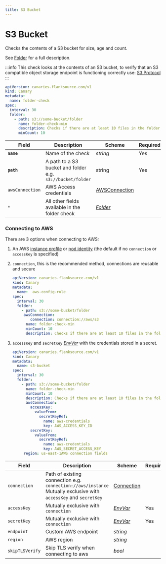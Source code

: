 ```yaml
---
title: S3 Bucket
---
```

# <Icon name="s3"/> S3 Bucket

Checks the contents of a S3 bucket for size, age and count.

See [Folder](../reference/folder) for a full description.

:::info
  This check looks at the contents of an S3 bucket, to verify that an S3 compatible
  object storage endpoint is functioning correctly use: [S3 Protocol](s3-protocol)
:::

```yaml title="folder-check.yaml"
apiVersion: canaries.flanksource.com/v1
kind: Canary
metadata:
  name: folder-check
spec:
  interval: 30
  folder:
    - path: s3://some-bucket/folder
      name: folder-check-min
      description: Checks if there are at least 10 files in the folder
      minCount: 10
```

| Field      | Description                                                | Scheme                | Required |
| ---------- | ---------------------------------------------------------- | --------------------- | -------- |
| **`name`** | Name of the check                                          | *string*              | Yes      |
| **`path`** | A path to a S3 bucket and folder e.g. `s3://bucket/folder` | string                | Yes      |
| `awsConnection` | AWS Access credentials | [AWSConnection](#aws-connection) |  |
| `*`          | All other fields available in the folder check             | [*Folder*](folder) |          |

### Connecting to AWS

There are 3 options when connecting to AWS:

1. An AWS [instance profile](https://docs.aws.amazon.com/AWSEC2/latest/UserGuide/iam-roles-for-amazon-ec2.html) or [pod identity](https://docs.aws.amazon.com/eks/latest/userguide/pod-configuration.html) (the default if no `connection` or `accessKey` is specified)
2. `connection`, this is the recommended method, connections are reusable and secure

    ```yaml title="aws-connection.yaml"
    apiVersion: canaries.flanksource.com/v1
    kind: Canary
    metadata:
      name:  aws-config-rule
    spec:
      interval: 30
      folder:
        - path: s3://some-bucket/folder
         awsConnection:
            connection: connection://aws/s3
          name: folder-check-min
          minCount: 10
          description: Checks if there are at least 10 files in the folder

    ```

3. `accessKey` and `secretKey` [*EnvVar*](../../concepts/authentication/#envvar) with the credentials stored in a secret.

    ```yaml title="aws.yaml"
    apiVersion: canaries.flanksource.com/v1
    kind: Canary
    metadata:
      name: s3-bucket
    spec:
      interval: 30
      folder:
        - path: s3://some-bucket/folder
          name: folder-check-min
          minCount: 10
          description: Checks if there are at least 10 files in the folder
          awsConnection:
            accessKey:
              valueFrom:
                secretKeyRef:
                  name: aws-credentials
                  key: AWS_ACCESS_KEY_ID
            secretKey:
              valueFrom:
                secretKeyRef:
                  name: aws-credentials
                  key: AWS_SECRET_ACCESS_KEY
         region: us-east-1AWS connection fields

| Field           | Description                                                  | Scheme                                            | Required |
| --------------- | ------------------------------------------------------------ | ------------------------------------------------- | -------- |
| `connection`    | Path of existing connection e.g. `connection://aws/instance` <br/>Mutually exclusive with `accessKey` and `secretKey` <br/> <Commercial/> | [Connection](../concepts/connections)             |          |
| `accessKey`     | Mutually exclusive with `connection`                         | [*EnvVar*](../../concepts/authentication/#envvar) | Yes      |
| `secretKey`     | Mutually exclusive with `connection`                         | [*EnvVar*](../../concepts/authentication/#envvar) | Yes      |
| `endpoint`      | Custom AWS endpoint                                          | *string*                                          |          |
| `region`        | AWS region                                                   | *string*                                          |          |
| `skipTLSVerify` | Skip TLS verify when connecting to aws                       | *bool*                                            |          |

